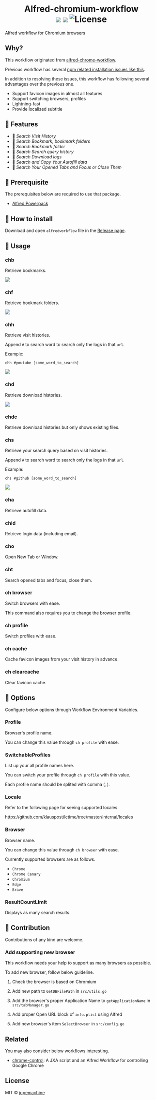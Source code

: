 <h1 align="center">
		Alfred-chromium-workflow<br>
		<img src="https://img.shields.io/badge/Alfred-4-blueviolet">
		<img src="https://img.shields.io/github/downloads/jopemachine/alfred-chromium-workflow/total.svg">
		<img src="https://img.shields.io/github/license/jopemachine/alfred-chromium-workflow.svg" alt="License">
</h1>

Alfred workflow for Chromium browsers

## Why?

This workflow originated from [alfred-chrome-workflow](https://github.com/jopemachine/alfred-chrome-workflow).

Previous workflow has several [npm related installation issues like this](https://github.com/jopemachine/alfred-chrome-workflow/issues/13#issuecomment-1103938917).

In addition to resolving these issues, this workflow has following several advantages over the previous one.

* Support favicon images in almost all features
* Support switching browsers, profiles
* Lightning-fast
* Provide localized subtitle

## 🌈 Features

* 📄 *Search Visit History*
* 🔖 *Search Bookmark, bookmark folders*
* 📁 *Search Bookmark folder*
* 📜 *Search Search query history*
* 🔎 *Search Download logs*
* 📒 *Search and Copy Your Autofill data*
* 📎 *Search Your Opened Tabs and Focus or Close Them*

## 📌 Prerequisite

The prerequisites below are required to use that package.

* [Alfred Powerpack](https://www.alfredapp.com/powerpack/)

## 🔨 How to install

Download and open `alfredworkflow` file in the [Release page]().

## 📗 Usage

### chb

Retrieve bookmarks.

![](./imgs/chb.png)

### chf

Retrieve bookmark folders.

![](./imgs/chf.png)

### chh

Retrieve visit histories.

Append `#` to search word to search only the logs in that `url`.
 
Example:

`chh #youtube [some_word_to_search]`

![](./imgs/chh.png)

### chd

Retrieve download histories.

![](./imgs/chd.png)

### chdc

Retrieve download histories but only shows existing files.

### chs

Retrieve your search query based on visit histories.

Append `#` to search word to search only the logs in that `url`.

Example:

`chs #github [some_word_to_search]`

![](./imgs/chs.png)

### cha

Retrieve autofill data.

### chid

Retrieve login data (including email).

### cho

Open New Tab or Window.

### cht

Search opened tabs and focus, close them.

### ch browser

Switch browsers with ease.

This command also requires you to change the browser profile.

### ch profile

Switch profiles with ease.

### ch cache

Cache favicon images from your visit history in advance.

### ch clearcache

Clear favicon cache.

## 🔖 Options

Configure below options through Workflow Environment Variables.

### Profile

Browser's profile name.

You can change this value through `ch profile` with ease.

### SwitchableProfiles

List up your all profile names here.

You can switch your profile through `ch profile` with this value.

Each profile name should be splited with comma (`,`).

### Locale

Refer to the following page for seeing supported locales.

https://github.com/klauspost/lctime/tree/master/internal/locales

### Browser

Browser name.

You can change this value through `ch browser` with ease.

Currently supported browsers are as follows.

* `Chrome`
* `Chrome Canary`
* `Chromium`
* `Edge`
* `Brave`

### ResultCountLimit

Displays as many search results.

## 🌟 Contribution

Contributions of any kind are welcome.

### Add supporting new browser

This workflow needs your help to support as many browsers as possible.

To add new browser, follow below guideline.

1. Check the browser is based on Chromium

2. Add new path to `GetDBFilePath` in `src/utils.go`

3. Add the browser's proper Application Name to `getApplicationName` in `src/tabManager.go`

4. Add proper Open URL block of `info.plist` using Alfred

5. Add new browser's item `SelectBrowser` in `src/config.go`

## Related

You may also consider below workflows interesting.

- [chrome-control](https://github.com/bit2pixel/chrome-control): A JXA script and an Alfred Workflow for controlling Google Chrome

## License

MIT © [jopemachine](https://github.com/jopemachine/alfred-chromium-workflow)
